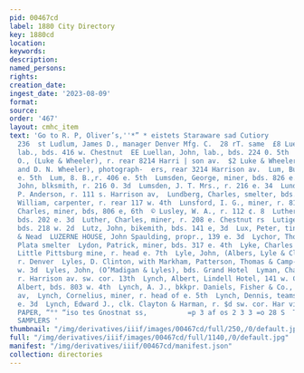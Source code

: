 ```yaml
---
pid: 00467cd
label: 1880 City Directory
key: 1880cd
location: 
keywords: 
description: 
named_persons: 
rights: 
creation_date: 
ingest_date: '2023-08-09'
format: 
source: 
order: '467'
layout: cmhc_item
text: 'Go to R. P, Oliver’s,''*” * eistets Staraware sad Cutiory           38 LUD
  236  st Ludlum, James D., manager Denver Mfg. C.  28 rT. same  £8 Luedinger, Simon,
  lab., bds. 416 w. Chestnut  EE Luellan, John, lab., bds. 224 0. 5th  &@ Luke, Wellington
  O., (Luke & Wheeler), r. rear 8214 Harri | son av.  $2 Luke & Wheeler, (W. C. Luke
  and D. N. Wheeler), photograph-  ers, rear 3214 Harrison av.  Lum, Burt, bds. 406
  e. 5th  Lum, 8. B.,r. 406 e. 5th  Lumsden, George, miner, bds. 826 e. 5th  Lumsden,
  John, blksmith, r. 216 0. 3d  Lumsden, J. T. Mrs., r. 216 e. 34  Lund, August, tailor
  P. Anderson, r. 111 s. Harrison av,  Lundberg, Charles, smelter, bds. 711 w. 2d  Lundy,
  William, carpenter, r. rear 117 w. 4th  Lunsford, I. G., miner, r. 819 e. 8th  Lusk,
  Charles, miner, bds, 806 e, 6th  © Lusley, W. A., r. 112 ¢. 8  Luther, A. O., miner,
  bds. 202 e. 3d  Luther, Charles, miner, r. 208 e. Chestnut rs  Lutiger, John, carpenter,
  bds. 218 w. 2d  Lutz, John, bikemith, bds. 141 e, 3d  Lux, Peter, tinner Gerhard
  & Nead  LUZERNE HOUSE, John Spaulding, propr., 139 e. 3d  Lychor, Thomas, wks. La
  Plata smelter  Lydon, Patrick, miner, bds. 317 e. 4th  Lyke, Charles W., foreman
  Little Pittsburg mine, r. head e. 7th  Lyle, John, (Albers, Lyle & Clark Bros.),
  r. Denver  Lyles, D. Clinton, with Markham, Patterson, Thomas & Camp- bell, r. 214
  w. 3d  Lyles, John, (O’Madigan & Lyles), bds. Grand Hotel  Lyman, Charles, carpenter,
  r. Harrison av. sw. cor. 13th  Lynch, Albert, Lindell Hotel, 141 w. Chestnut  Lynch,
  Albert, bds. 803 w. 4th  Lynch, A. J., bkkpr. Daniels, Fisher & Co., r. 301 Harrison
  av,  Lynch, Cornelius, miner, r. head of e. 5th  Lynch, Dennis, teamster, bds. 139
  e. 3d  Lynch, Edward J., clk. Clayton & Harman, r. $d sw. cor. Har vison av.  BUILDING
  PAPER, “°° “iso tes Gnostnat ss,          =p 3 af os 2 3 3 =o 28 S  The A.     ‘ORE
  SAMPLERS '
thumbnail: "/img/derivatives/iiif/images/00467cd/full/250,/0/default.jpg"
full: "/img/derivatives/iiif/images/00467cd/full/1140,/0/default.jpg"
manifest: "/img/derivatives/iiif/00467cd/manifest.json"
collection: directories
---
```

